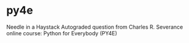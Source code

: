 # py4e
Needle in a Haystack
Autograded question from Charles R. Severance online course: Python for Everybody (PY4E)
